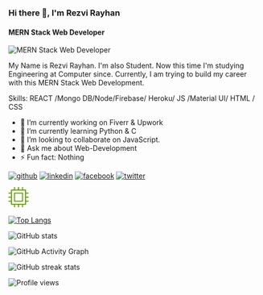 ### Hi there 👋, I'm Rezvi Rayhan
#### MERN Stack Web Developer 
![MERN Stack Web Developer ](https://i.ibb.co/fG66qLX/my-bg.png)

My Name is Rezvi Rayhan. I'm also Student. Now this time I'm studying Engineering at Computer since.
Currently, I am trying to build my career with this MERN Stack Web Development.

Skills: REACT /Mongo DB/Node/Firebase/ Heroku/ JS /Material UI/ HTML / CSS

- 🔭 I’m currently working on Fiverr & Upwork 
- 🌱 I’m currently learning Python & C 
- 👯 I’m looking to collaborate on JavaScript. 
- 💬 Ask me about Web-Development 
- ⚡ Fun fact: Nothing 


[<img src='https://cdn.jsdelivr.net/npm/simple-icons@3.0.1/icons/github.svg' alt='github' height='40'>](https://github.com/rezvirayhan2002)  [<img src='https://cdn.jsdelivr.net/npm/simple-icons@3.0.1/icons/linkedin.svg' alt='linkedin' height='40'>](https://www.linkedin.com/in/rezvi-rayhan-3943531b3/)  [<img src='https://cdn.jsdelivr.net/npm/simple-icons@3.0.1/icons/facebook.svg' alt='facebook' height='40'>](https://www.facebook.com/sksagor.rayhan)  [<img src='https://cdn.jsdelivr.net/npm/simple-icons@3.0.1/icons/twitter.svg' alt='twitter' height='40'>](https://twitter.com/rezvi_rayhan)  

<a href='https://docs.github.com/en/developers'><img src='https://raw.githubusercontent.com/acervenky/animated-github-badges/master/assets/devbadge.gif' width='40' height='40'></a> 

[![Top Langs](https://github-readme-stats.vercel.app/api/top-langs/?username=rezvirayhan2002)](https://github.com/anuraghazra/github-readme-stats)

![GitHub stats](https://github-readme-stats.vercel.app/api?username=rezvirayhan2002&show_icons=true)  

![GitHub Activity Graph](https://activity-graph.herokuapp.com/graph?username=rezvirayhan2002)  

![GitHub streak stats](https://github-readme-streak-stats.herokuapp.com/?user=rezvirayhan2002)  

![Profile views](https://gpvc.arturio.dev/rezvirayhan2002)  
